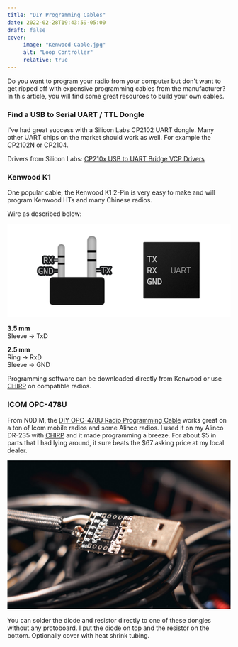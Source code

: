 ```yaml
---
title: "DIY Programming Cables"
date: 2022-02-28T19:43:59-05:00
draft: false
cover:
     image: "Kenwood-Cable.jpg"
     alt: "Loop Controller"
     relative: true
---
```


Do you want to program your radio from your computer but don't want to get ripped off with expensive programming cables from the manufacturer? In this article, you will find some great resources to build your own cables.

### Find a USB to Serial UART / TTL Dongle

I've had great success with a Silicon Labs CP2102 UART dongle. Many other UART chips on the market should work as well. For example the CP2102N or CP2104.

Drivers from Silicon Labs: [CP210x USB to UART Bridge VCP Drivers](https://www.silabs.com/developers/usb-to-uart-bridge-vcp-drivers?tab=overview)

### Kenwood K1

One popular cable, the Kenwood K1 2-Pin is very easy to make and will program Kenwood HTs and many Chinese radios. 

Wire as described below:

![](UART.png)

**3.5 mm**  
Sleeve -> TxD

**2.5 mm**  
Ring -> RxD  
Sleeve -> GND

Programming software can be downloaded directly from Kenwood or use [CHIRP](https://chirp.danplanet.com/projects/chirp/wiki/Home) on compatible radios.

### ICOM OPC-478U

From N0DIM, the [DIY OPC-478U Radio Programming Cable](http://n0dim.com/Documents/Build-a-OPC-478U-Clone-200727.pdf) works great on a ton of Icom mobile radios and some Alinco radios. I used it on my Alinco DR-235 with [CHIRP](https://chirp.danplanet.com/projects/chirp/wiki/Home) and it made programming a breeze. For about $5 in parts that I had lying around, it sure beats the $67 asking price at my local dealer.

![](Icom-Cable.jpg)

You can solder the diode and resistor directly to one of these dongles without any protoboard. I put the diode on top and the resistor on the bottom. Optionally cover with heat shrink tubing.